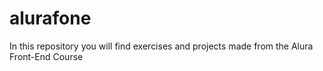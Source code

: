 # alurafone
In this repository you will find exercises and projects made from the Alura Front-End Course

